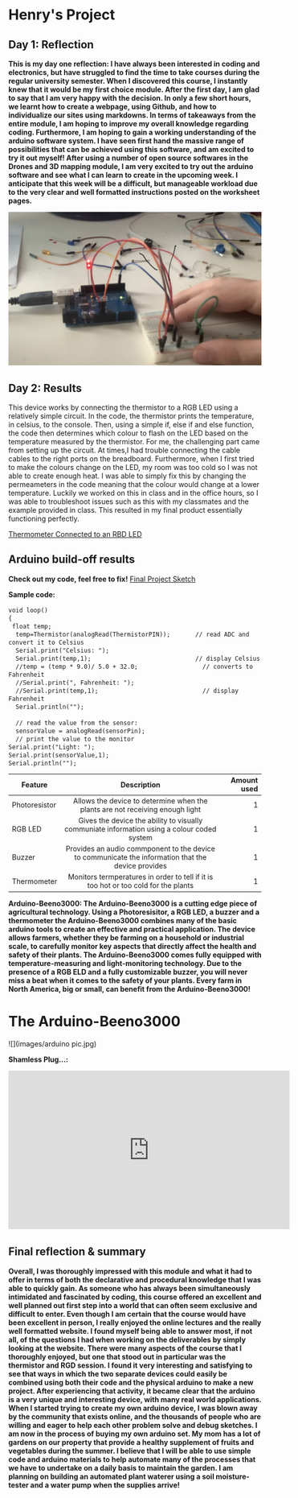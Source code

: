 # Henry's Project
<!--
Welcome to your project page for Electronics for the Rest of Us. You'll use this page to describe and showcase your work throughout the module. 
A place for each deliverable has been created below for you in this markdown document. 
Note that comments (such as this) will not appear in the final markdown document (which you can view with the "Preview" button).
-->


## Day 1: Reflection
<!--
In this section, provide a ~250 word reflection on your first day of the module, and discuss why you're interested in this module and what you hope to take away from it.

You're also asked to insert a photo that represents your accomplishments on your first day. 
- Take a photo of you working or one of your circuits and upload it to the /docs/images/ folder of this repository. 
- Then, insert your photo into your document by modifying the markdown example that has been inserted below.
-->

<!--
Inserting an image takes the form: 
![image alt text](url/to/photo "Logo Title Text")
See the following webpage for more information: https://github.com/adam-p/markdown-here/wiki/Markdown-Cheatsheet#images
Replace the elements below to insert your picture.
--> 
**This is my day one reflection:
I have always been interested in coding and electronics, but have struggled to find the time to take courses during the regular university semester. When I discovered this course, I instantly knew that it would be my first choice module. After the first day, I am glad to say that I am very happy with the decision. In only a few short hours, we learnt how to create a webpage, using Github, and how to individualize our sites using markdowns. In terms of takeaways from the entire module, I am hoping to improve my overall knowledge regarding coding. Furthermore, I am hoping to gain a working understanding of the  arduino software system. I have seen first hand the massive range of possibilities that can be achieved using this software, and am excited to try it out myself! After using a number of open source softwares in the Drones and 3D mapping module, I am very excited to try out the arduino software and see what I can learn to create in the upcoming week. I anticipate that this week will be a difficult, but manageable workload due to the very clear and well formatted instructions posted on the worksheet pages.**

![](images/IMG-0417.jpg)

## Day 2: Results
<!--
Upload your fully-commented Arduino sketch from your final Day 2 build task--a thermometer connected to an RDB LED--into your GitHub repository.
Provide a short (~150 words) summary of your work on this circuit:

** 
- How does your device work?
- What was challenging? 
- What worked? What didn't? 
- Be sure to link to your code (in your GitHub repository) in the text of your response.
-->
This device works by connecting the thermistor to a RGB LED using a relatively simple circuit. In the code, the thermistor prints the temperature, in celsius, to the console. Then, using a simple if, else if and else function, the code then determines which colour to flash on the LED based on the temperature measured by the thermistor. 
For me, the challenging part came from setting up the circuit. At times,I had trouble connecting the cable cables to the right ports on the breadboard. Furthermore, when I first tried to make the colours change on the LED, my room was too cold so I was not able to create enough heat. I was able to simply fix this by changing the permeameters in the code meaning that the colour would change at a lower temperature. Luckily we worked on this in class and in the office hours, so I was able to troubleshoot issues such as this with my classmates and the example provided in class. This resulted in my final product essentially functioning perfectly. 

[Thermometer Connected to an RBD LED](https://github.com/inspire-1a03/intersession-2020-hchallen/blob/master/docs/thermistor___RBG_v5.ino)

## Arduino build-off results
**Check out my code, feel free to fix!**
[Final Project Sketch](https://github.com/inspire-1a03/intersession-2020-hchallen/blob/master/docs/ex._17__final_may22.ino)

**Sample code:**
```
void loop()
{
 float temp;
  temp=Thermistor(analogRead(ThermistorPIN));       // read ADC and  convert it to Celsius
  Serial.print("Celsius: ");
  Serial.print(temp,1);                             // display Celsius
  //temp = (temp * 9.0)/ 5.0 + 32.0;                  // converts to  Fahrenheit
  //Serial.print(", Fahrenheit: ");
  //Serial.print(temp,1);                             // display  Fahrenheit
  Serial.println("");  
  
  // read the value from the sensor:
  sensorValue = analogRead(sensorPin);
  // print the value to the monitor
Serial.print("Light: ");
Serial.print(sensorValue,1); 
Serial.println("");  
```


<!--
Below is a general markdown table template. 
You can find more information at these links: 
- https://github.com/adam-p/markdown-here/wiki/Markdown-Cheatsheet#tables

-->

| Feature     |                                           Description                                            | Amount used|
|-------------|:------------------------------------------------------------------------------------------------:|-----------:|      
|Photoresistor|Allows the device to determine when the plants are not receiving enough light                     |     1      |
|RGB LED      |Gives the device the ability to visually communiate information using a colour coded system       |     1      |    
|Buzzer       |Provides an audio commponent to the device to communicate the information that the device provides|     1      |
|Thermometer  |Monitors termperatures in order to tell if it is too hot or too cold for the plants               |     1      |

**Arduino-Beeno3000: 
The Arduino-Beeno3000 is a cutting edge piece of agricultural technology. Using a Photoresisitor, a RGB LED, a buzzer and a thermometer the Arduino-Beeno3000 combines many of the basic arduino tools to create an effective and practical application. The device allows farmers, whether they be farming on a household or industrial scale, to carefully monitor key aspects that directly affect the health and safety of their plants. The Arduino-Beeno3000 comes fully equipped with temperature-measuring and light-monitoring technology. Due to the presence of a RGB ELD and a fully customizable buzzer, you will never miss a beat when it comes to the safety of your plants. Every farm in North America, big or small, can benefit from the Arduino-Beeno3000!**

# The Arduino-Beeno3000
![](images/arduino pic.jpg)

<!--
Below is an example of embedding a YouTube video in a markdown document for use in GitHub pages. 
Note that this video won't show when previewing the document in GitHub--it only works on the GitHub pages webpage. 
- Once your YouTube video is uploaded, right click and select ```<> Copy embed code```. 
- You can paste this code directly into your markdown document. 
- Note that you may want to adjust the width and height parameters to make it fit well in your webpage
-->
**Shamless Plug...:**
<iframe width="560" height="315" src="https://www.youtube.com/embed/Kh423OQsQEM" frameborder="0" allow="accelerometer; autoplay; encrypted-media; gyroscope; picture-in-picture" allowfullscreen></iframe>

## Final reflection & summary
**Overall, I was thoroughly impressed with this module and what it had to offer in terms of both the declarative and procedural knowledge that I was able to quickly gain. As someone who has always been simultaneously intimidated and fascinated by coding, this course offered an excellent and well planned out first step into a world that can often seem exclusive and difficult to enter. 
Even though I am certain that the course would have been excellent in person, I really enjoyed the online lectures and the really well formatted website. I found myself being able to answer most, if not all, of the questions I had when working on the deliverables by simply looking at the website. 
There were many aspects of the course that I thoroughly enjoyed, but one that stood out in particular was the thermistor and RGD session. I found it very interesting and satisfying to see that ways in which the two separate devices could easily be combined using both their code and the physical arduino to make a new project. After experiencing that activity, it became clear that the arduino is a very unique and interesting device, with many real world applications. When I started trying to create my own arduino device, I was blown away by the community that exists online, and the thousands of people who are willing and eager to help each other problem solve and debug sketches. 
I am now in the process of buying my own arduino set. My mom has a lot of gardens on our property that provide a healthy supplement of fruits and vegetables during the summer. I believe that I will be able to use simple code and arduino materials to help automate many of the processes that we have to undertake on a daily basis to maintain the garden. I am planning on building an automated plant waterer using a soil moisture-tester and a water pump when the supplies arrive!**

